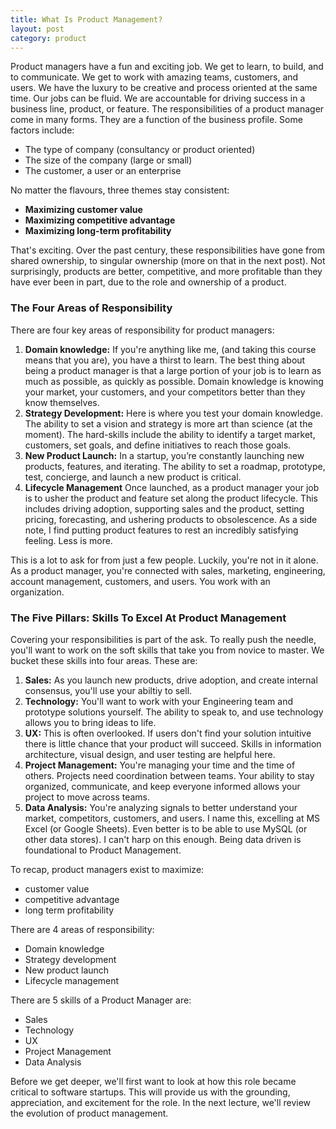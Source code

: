```yaml
---
title: What Is Product Management?
layout: post
category: product
---
```


Product managers have a fun and exciting job. We get to learn, to build, and to communicate. We get to work with amazing teams, customers, and users. We have the luxury to be creative and process oriented at the same time. Our jobs can be fluid. We are accountable for driving success in a business line, product, or feature. The responsibilities of a product manager come in many forms. They are a function of the business profile. Some factors include:

- The type of company (consultancy or product oriented)
- The size of the company (large or small)
- The customer, a user or an enterprise

No matter the flavours, three themes stay consistent:

- **Maximizing customer value**
- **Maximizing competitive advantage**
- **Maximizing long-term profitability**

That's exciting. Over the past century, these responsibilities have gone from shared ownership, to singular ownership (more on that in the next post). Not surprisingly, products are better, competitive, and more profitable than they have ever been in part, due to the role and ownership of a product.

### The Four Areas of Responsibility

There are four key areas of responsibility for product managers:

1.  **Domain knowledge:** If you're anything like me, (and taking this course means that you are), you have a thirst to learn. The best thing about being a product manager is that a large portion of your job is to learn as much as possible, as quickly as possible. Domain knowledge is knowing your market, your customers, and your competitors better than they know themselves.
2.  **Strategy Development:** Here is where you test your domain knowledge. The ability to set a vision and strategy is more art than science (at the moment). The hard-skills include the ability to identify a target market, customers, set goals, and define initiatives to reach those goals.
3.  **New Product Launch:** In a startup, you’re constantly launching new products, features, and iterating. The ability to set a roadmap, prototype, test, concierge, and launch a new product is critical.
4.  **Lifecycle Management** Once launched, as a product manager your job is to usher the product and feature set along the product lifecycle. This includes driving adoption, supporting sales and the product, setting pricing, forecasting, and ushering products to obsolescence. As a side note, I find putting product features to rest an incredibly satisfying feeling. Less is more.

This is a lot to ask for from just a few people. Luckily, you're not in it alone. As a product manager, you're connected with sales, marketing, engineering, account management, customers, and users. You work with an organization.

### The Five Pillars: Skills To Excel At Product Management

Covering your responsibilities is part of the ask. To really push the needle, you'll want to work on the soft skills that take you from novice to master. We bucket these skills into four areas. These are:

1.  **Sales:** As you launch new products, drive adoption, and create internal consensus, you'll use your abiltiy to sell.
2.  **Technology:** You'll want to work with your Engineering team and prototype solutions yourself. The ability to speak to, and use technology allows you to bring ideas to life.
3.  **UX:** This is often overlooked. If users don't find your solution intuitive there is little chance that your product will succeed. Skills in information architecture, visual design, and user testing are helpful here.
4.  **Project Management:** You're managing your time and the time of others. Projects need coordination between teams. Your ability to stay organized, communicate, and keep everyone informed allows your project to move across teams.
5.  **Data Analysis:** You're analyzing signals to better understand your market, competitors, customers, and users. I name this, excelling at MS Excel (or Google Sheets). Even better is to be able to use MySQL (or other data stores). I can't harp on this enough. Being data driven is foundational to Product Management.

To recap, product managers exist to maximize:

- customer value
- competitive advantage
- long term profitability

There are 4 areas of responsibility:

- Domain knowledge
- Strategy development
- New product launch
- Lifecycle management

There are 5 skills of a Product Manager are:

- Sales
- Technology
- UX
- Project Management
- Data Analysis

Before we get deeper, we'll first want to look at how this role became critical to software startups. This will provide us with the grounding, appreciation, and excitement for the role. In the next lecture, we'll review the evolution of product management.
